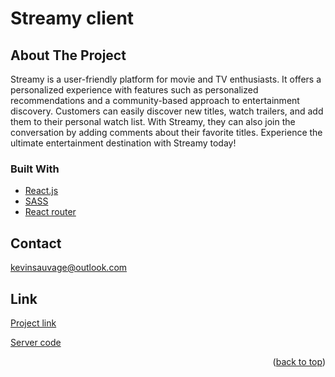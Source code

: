 <div id="top"></div>

# Streamy client

## About The Project

Streamy is a user-friendly platform for movie and TV enthusiasts. It offers a personalized experience with features such as personalized recommendations and a community-based approach to entertainment discovery. Customers can easily discover new titles, watch trailers, and add them to their personal watch list. With Streamy, they can also join the conversation by adding comments about their favorite titles. Experience the ultimate entertainment destination with Streamy today!

### Built With

- [React.js](https://reactjs.org/)
- [SASS](https://sass-lang.com/)
- [React router](https://reactrouter.com/)

<!-- CONTACT -->

## Contact

kevinsauvage@outlook.com

## Link

[Project link](https://streamy.fun/)

[Server code](https://github.com/kevinsauvage/streamy-server)

<p align="right">(<a href="#top">back to top</a>)</p>
